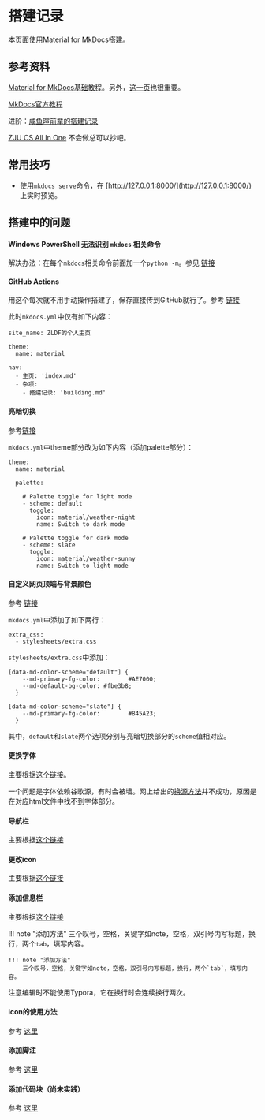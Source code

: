 # 搭建记录

本页面使用Material for MkDocs搭建。

## 参考资料

[Material for MkDocs基础教程](https://squidfunk.github.io/mkdocs-material/creating-your-site/)。另外，[这一页](https://squidfunk.github.io/mkdocs-material/reference/)也很重要。

[MkDocs官方教程](https://www.mkdocs.org/user-guide/)

进阶：[咸鱼暄前辈的搭建记录](https://xuan-insr.github.io/%E6%9D%82%E9%A1%B9/%E5%8D%9A%E5%AE%A2%E6%90%AD%E5%BB%BA%E8%AE%B0%E5%BD%95/)

[ZJU CS All In One](https://isshikihugh.github.io/zju-cs-asio/) 不会做总可以抄吧。

## 常用技巧

- 使用`mkdocs serve`命令，在 [http://127.0.0.1:8000/](http://127.0.0.1:8000/) 上实时预览。

## 搭建中的问题

#### Windows PowerShell 无法识别 `mkdocs` 相关命令

  解决办法：在每个`mkdocs`相关命令前面加一个`python -m`。参见 [链接](https://www.mkdocs.org/user-guide/installation/)

#### GitHub Actions 
用这个每次就不用手动操作搭建了，保存直接传到GitHub就行了。参考 [链接](https://squidfunk.github.io/mkdocs-material/publishing-your-site/#with-github-actions-material-for-mkdocs)

此时`mkdocs.yml`中仅有如下内容：
```
site_name: ZLDF的个人主页

theme: 
  name: material

nav:
  - 主页: 'index.md'
  - 杂项: 
    - 搭建记录: 'building.md'
```

#### 亮暗切换
参考[链接](https://squidfunk.github.io/mkdocs-material/setup/changing-the-colors/#color-palette-toggle)

`mkdocs.yml`中theme部分改为如下内容（添加palette部分）：

```
theme: 
  name: material

  palette: 

    # Palette toggle for light mode
    - scheme: default
      toggle:
        icon: material/weather-night 
        name: Switch to dark mode

    # Palette toggle for dark mode
    - scheme: slate
      toggle:
        icon: material/weather-sunny
        name: Switch to light mode
```

#### 自定义网页顶端与背景颜色
参考 [链接](https://squidfunk.github.io/mkdocs-material/setup/changing-the-colors/#custom-color-schemes)

`mkdocs.yml`中添加了如下两行：
```
extra_css:
  - stylesheets/extra.css
```
`stylesheets/extra.css`中添加：
```
[data-md-color-scheme="default"] {
    --md-primary-fg-color:        #AE7000;
    --md-default-bg-color: #fbe3b8;
  }

[data-md-color-scheme="slate"] {
    --md-primary-fg-color:        #845A23;
  }
```
其中，`default`和`slate`两个选项分别与亮暗切换部分的`scheme`值相对应。

#### 更换字体
主要根据[这个链接](https://squidfunk.github.io/mkdocs-material/setup/changing-the-fonts/#regular-font)。  

一个问题是字体依赖谷歌源，有时会被墙。网上给出的[换源方法](http://zongming.net/read-1426/)并不成功，原因是在对应html文件中找不到字体部分。

#### 导航栏

主要根据[这个链接](https://squidfunk.github.io/mkdocs-material/setup/setting-up-navigation/#navigation-tabs)

#### 更改icon
主要根据[这个链接](https://squidfunk.github.io/mkdocs-material/setup/changing-the-logo-and-icons/)

#### 添加信息栏
主要根据[这个链接](https://squidfunk.github.io/mkdocs-material/reference/admonitions/)

!!! note "添加方法"
    三个叹号，空格，关键字如note，空格，双引号内写标题，换行，两个`tab`，填写内容。
```
!!! note "添加方法"
    三个叹号，空格，关键字如note，空格，双引号内写标题，换行，两个`tab`，填写内容。
```
注意编辑时不能使用Typora，它在换行时会连续换行两次。

#### icon的使用方法
参考 [这里](https://squidfunk.github.io/mkdocs-material/reference/icons-emojis/#using-icons)

#### 添加脚注
参考 [这里](https://squidfunk.github.io/mkdocs-material/reference/footnotes/)

#### 添加代码块（尚未实践）
参考 [这里](https://squidfunk.github.io/mkdocs-material/reference/code-blocks/)

